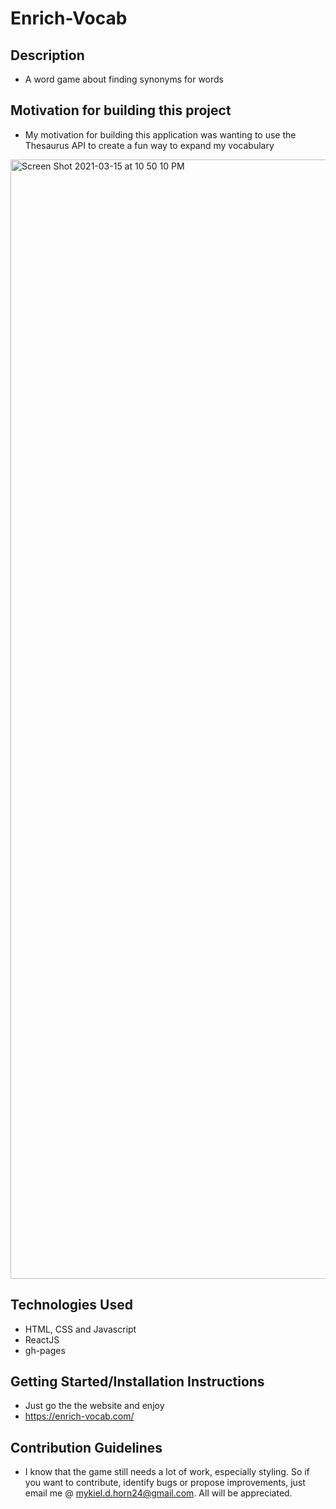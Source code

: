 # Enrich-Vocab

## Description
- A word game about finding synonyms for words

## Motivation for building this project
- My motivation for building this application was wanting to use the Thesaurus API to create a fun way to expand my vocabulary


<img width="1791" alt="Screen Shot 2021-03-15 at 10 50 10 PM" src="https://user-images.githubusercontent.com/24277513/111253278-ea990f00-85e0-11eb-8dee-6854ec971369.png">

## Technologies Used

- HTML, CSS and Javascript
- ReactJS
- gh-pages

## Getting Started/Installation Instructions
- Just go the the website and enjoy
- https://enrich-vocab.com/

##  Contribution Guidelines
- I know that the game still needs a lot of work, especially styling. So if you want to contribute, identify bugs or propose improvements, just email me @ mykiel.d.horn24@gmail.com. All will be appreciated.
